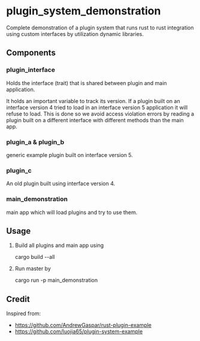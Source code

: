 # plugin_system_demonstration
Complete demonstration of a plugin system that runs rust to rust integration using custom interfaces by utilization dynamic libraries.

## Components
### plugin_interface
Holds the interface (trait) that is shared between plugin and main application.

It holds an important variable to track its version. If a plugin built on an interface version 4 tried to load in an interface version 5 application it will refuse to load. This is done so we avoid access violation errors by reading a plugin built on a different interface with different methods than the main app.

### plugin_a & plugin_b
generic example plugin built on interface version 5.

### plugin_c
An old plugin built using interface version 4.

### main_demonstration
main app which will load plugins and try to use them.

## Usage

1. Build all plugins and main app using

    cargo build --all

2. Run master by 

    cargo run -p main_demonstration


## Credit
Inspired from:

* https://github.com/AndrewGaspar/rust-plugin-example
* https://github.com/luojia65/plugin-system-example